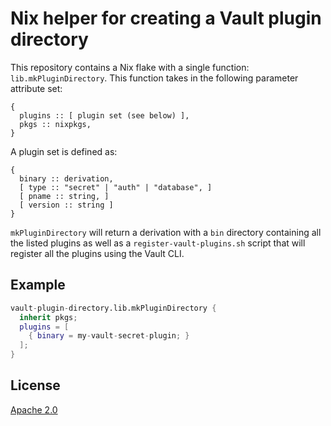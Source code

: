 # Nix helper for creating a Vault plugin directory

This repository contains a Nix flake
with a single function: `lib.mkPluginDirectory`.
This function takes in the following parameter attribute set:

```plain
{
  plugins :: [ plugin set (see below) ],
  pkgs :: nixpkgs,
}
```

A plugin set is defined as:

```plain
{
  binary :: derivation,
  [ type :: "secret" | "auth" | "database", ]
  [ pname :: string, ]
  [ version :: string ]
}
```

`mkPluginDirectory` will return a derivation
with a `bin` directory containing all the listed plugins
as well as a `register-vault-plugins.sh` script
that will register all the plugins using the Vault CLI.

## Example

```nix
vault-plugin-directory.lib.mkPluginDirectory {
  inherit pkgs;
  plugins = [
    { binary = my-vault-secret-plugin; }
  ];
}
```

## License

[Apache 2.0](LICENSE)
